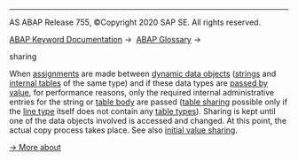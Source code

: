   

* * *

AS ABAP Release 755, ©Copyright 2020 SAP SE. All rights reserved.

[ABAP Keyword Documentation](javascript:call_link\('abenabap.htm'\)) →  [ABAP Glossary](javascript:call_link\('abenabap_glossary.htm'\)) → 

sharing

When [assignments](javascript:call_link\('abenassignment_glosry.htm'\) "Glossary Entry") are made between [dynamic data objects](javascript:call_link\('abendynamic_data_object_glosry.htm'\) "Glossary Entry") ([strings](javascript:call_link\('abenstring_glosry.htm'\) "Glossary Entry") and [internal tables](javascript:call_link\('abeninternal_table_glosry.htm'\) "Glossary Entry") of the same type) and if these data types are [passed by value](javascript:call_link\('abenpass_by_value_glosry.htm'\) "Glossary Entry"), for performance reasons, only the required internal administrative entries for the string or [table body](javascript:call_link\('abentable_body_glosry.htm'\) "Glossary Entry") are passed ([table sharing](javascript:call_link\('abentable_sharing_glosry.htm'\) "Glossary Entry") possible only if the [line type](javascript:call_link\('abenrow_type_glosry.htm'\) "Glossary Entry") itself does not contain any [table types](javascript:call_link\('abentable_type_glosry.htm'\) "Glossary Entry")). Sharing is kept until one of the data objects involved is accessed and changed. At this point, the actual copy process takes place. See also [initial value sharing](javascript:call_link\('abeninitial_value_sharing_glosry.htm'\) "Glossary Entry").

[→ More about](javascript:call_link\('abenmemory_consumption_3.htm'\))